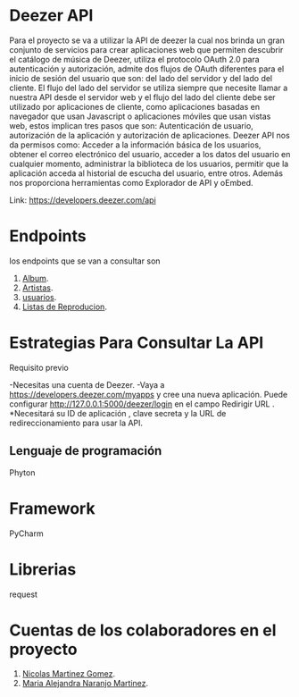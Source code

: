 # Deezer API
Para el proyecto se va a utilizar la API de deezer la cual nos brinda un gran conjunto de servicios para crear aplicaciones web que permiten descubrir el catálogo de música de Deezer, utiliza el protocolo OAuth 2.0 para autenticación y autorización, admite dos flujos de OAuth diferentes para el inicio de sesión del  usuario  que son: del lado del servidor y del lado del cliente. El flujo del lado del servidor se utiliza siempre que necesite llamar a nuestra API desde el servidor web y el flujo del lado del cliente debe ser utilizado por aplicaciones de cliente, como aplicaciones basadas en navegador que usan Javascript o aplicaciones móviles que usan vistas web, estos implican tres pasos que son: Autenticación de usuario, autorización de la  aplicación y autorización de aplicaciones.
Deezer API nos da permisos como: Acceder a la información básica de los usuarios, obtener el correo electrónico del usuario, acceder a los datos del usuario en cualquier momento, administrar la biblioteca de los usuarios, permitir que la aplicación acceda al historial de escucha del usuario, entre otros.
Además nos proporciona herramientas como Explorador de API y oEmbed.

Link: https://developers.deezer.com/api

# Endpoints
los endpoints que se van a consultar son 
1. [Album](https://developers.deezer.com/api/album).
2. [Artistas](https://developers.deezer.com/api/artist).
3. [usuarios](https://developers.deezer.com/api/user).
4. [Listas de Reproducion](https://developers.deezer.com/api/playlist).

# Estrategias Para Consultar La API
Requisito previo

-Necesitas una cuenta de Deezer.
-Vaya a https://developers.deezer.com/myapps y cree una nueva aplicación. Puede configurar http://127.0.0.1:5000/deezer/login en el campo Redirigir URL .
*Necesitará su ID de aplicación , clave secreta y la URL de redireccionamiento para usar la API.

## Lenguaje de programación

Phyton

# Framework

PyCharm

# Librerias

request


# Cuentas de los colaboradores en el proyecto

1. [Nicolas Martinez Gomez](https://github.com/nicolasmartinezg).
2. [Maria Alejandra Naranjo Martinez](https://github.com/mariahlejita-dg).
